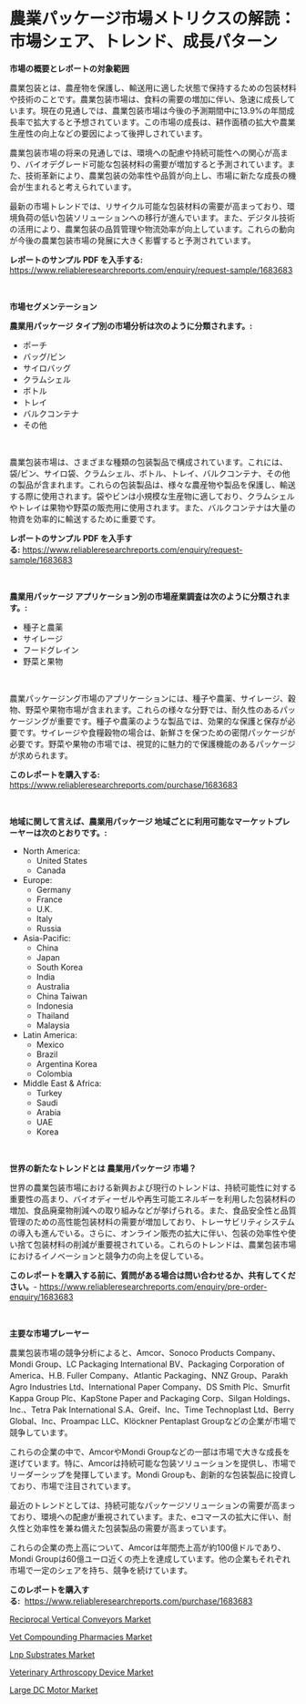 <p><h1>農業パッケージ市場メトリクスの解読：市場シェア、トレンド、成長パターン</h1></p><p><strong>市場の概要とレポートの対象範囲</strong></p>
<p><p>農業包装とは、農産物を保護し、輸送用に適した状態で保持するための包装材料や技術のことです。農業包装市場は、食料の需要の増加に伴い、急速に成長しています。現在の見通しでは、農業包装市場は今後の予測期間中に13.9%の年間成長率で拡大すると予想されています。この市場の成長は、耕作面積の拡大や農業生産性の向上などの要因によって後押しされています。</p><p>農業包装市場の将来の見通しでは、環境への配慮や持続可能性への関心が高まり、バイオデグレード可能な包装材料の需要が増加すると予測されています。また、技術革新により、農業包装の効率性や品質が向上し、市場に新たな成長の機会が生まれると考えられています。</p><p>最新の市場トレンドでは、リサイクル可能な包装材料の需要が高まっており、環境負荷の低い包装ソリューションへの移行が進んでいます。また、デジタル技術の活用により、農業包装の品質管理や物流効率が向上しています。これらの動向が今後の農業包装市場の発展に大きく影響すると予測されています。</p></p>
<p><strong>レポートのサンプル PDF を入手する:</strong> <a href="https://www.reliableresearchreports.com/enquiry/request-sample/1683683">https://www.reliableresearchreports.com/enquiry/request-sample/1683683</a></p>
<p>&nbsp;</p>
<p><strong>市場セグメンテーション</strong></p>
<p><strong>農業用パッケージ タイプ別の市場分析は次のように分類されます。:</strong></p>
<p><ul><li>ポーチ</li><li>バッグ/ビン</li><li>サイロバッグ</li><li>クラムシェル</li><li>ボトル</li><li>トレイ</li><li>バルクコンテナ</li><li>その他</li></ul></p>
<p>&nbsp;</p>
<p><p>農業包装市場は、さまざまな種類の包装製品で構成されています。これには、袋/ビン、サイロ袋、クラムシェル、ボトル、トレイ、バルクコンテナ、その他の製品が含まれます。これらの包装製品は、様々な農産物や製品を保護し、輸送する際に使用されます。袋やビンは小規模な生産物に適しており、クラムシェルやトレイは果物や野菜の販売用に使用されます。また、バルクコンテナは大量の物資を効率的に輸送するために重要です。</p></p>
<p><strong>レポートのサンプル PDF を入手する:</strong>&nbsp;<a href="https://www.reliableresearchreports.com/enquiry/request-sample/1683683">https://www.reliableresearchreports.com/enquiry/request-sample/1683683</a></p>
<p>&nbsp;</p>
<p><strong> 農業用パッケージ アプリケーション別の市場産業調査は次のように分類されます。:</strong></p>
<p><ul><li>種子と農薬</li><li>サイレージ</li><li>フードグレイン</li><li>野菜と果物</li></ul></p>
<p>&nbsp;</p>
<p><p>農業パッケージング市場のアプリケーションには、種子や農薬、サイレージ、穀物、野菜や果物市場が含まれます。これらの様々な分野では、耐久性のあるパッケージングが重要です。種子や農薬のような製品では、効果的な保護と保存が必要です。サイレージや食糧穀物の場合は、新鮮さを保つための密閉パッケージが必要です。野菜や果物の市場では、視覚的に魅力的で保護機能のあるパッケージが求められます。</p></p>
<p><strong>このレポートを購入する:</strong>&nbsp; <a href="https://www.reliableresearchreports.com/purchase/1683683">https://www.reliableresearchreports.com/purchase/1683683</a></p>
<p>&nbsp;</p>
<p><strong>地域に関して言えば、農業用パッケージ 地域ごとに利用可能なマーケットプレーヤーは次のとおりです。:</strong></p>
<p><ul>
    <li>
        North America:
        <ul>
            <li>United States</li>
            <li>Canada</li>
        </ul>
    </li>
    <li>
        Europe:
        <ul>
            <li>Germany</li>
            <li>France</li>
            <li>U.K.</li>
            <li>Italy</li>
            <li>Russia</li>
        </ul>
    </li>
    <li>
        Asia-Pacific:
        <ul>
            <li>China</li>
            <li>Japan</li>
            <li>South Korea</li>
            <li>India</li>
            <li>Australia</li>
            <li>China Taiwan</li>
            <li>Indonesia</li>
            <li>Thailand</li>
            <li>Malaysia</li>
        </ul>
    </li>
    <li>
        Latin America:
        <ul>
            <li>Mexico</li>
            <li>Brazil</li>
            <li>Argentina Korea</li>
            <li>Colombia</li>
        </ul>
    </li>
    <li>
        Middle East & Africa:
        <ul>
            <li>Turkey</li>
            <li>Saudi</li>
            <li>Arabia</li>
            <li>UAE</li>
            <li>Korea</li>
        </ul>
    </li>
    </ul></p>
<p>&nbsp;</p>
<p><strong>世界の新たなトレンドとは 農業用パッケージ 市場？</strong></p>
<p><p>世界の農業包装市場における新興および現行のトレンドは、持続可能性に対する重要性の高まり、バイオディーゼルや再生可能エネルギーを利用した包装材料の増加、食品廃棄物削減への取り組みなどが挙げられる。また、食品安全性と品質管理のための高性能包装材料の需要が増加しており、トレーサビリティシステムの導入も進んでいる。さらに、オンライン販売の拡大に伴い、包装の効率性や使い捨て包装材料の削減が重要視されている。これらのトレンドは、農業包装市場におけるイノベーションと競争力の向上を促している。</p></p>
<p><strong>このレポートを購入する前に、質問がある場合は問い合わせるか、共有してください。</strong>- <a href="https://www.reliableresearchreports.com/enquiry/pre-order-enquiry/1683683">https://www.reliableresearchreports.com/enquiry/pre-order-enquiry/1683683</a></p>
<p>&nbsp;</p>
<p><strong>主要な市場プレーヤー</strong></p>
<p><p>農業包装市場の競争分析によると、Amcor、Sonoco Products Company、Mondi Group、LC Packaging International BV、Packaging Corporation of America、H.B. Fuller Company、Atlantic Packaging、NNZ Group、Parakh Agro Industries Ltd、International Paper Company、DS Smith Plc、Smurfit Kappa Group Plc、KapStone Paper and Packaging Corp、Silgan Holdings、Inc.、Tetra Pak International S.A、Greif、Inc、Time Technoplast Ltd、Berry Global、Inc、Proampac LLC、Klöckner Pentaplast Groupなどの企業が市場で競争しています。</p><p>これらの企業の中で、AmcorやMondi Groupなどの一部は市場で大きな成長を遂げています。特に、Amcorは持続可能な包装ソリューションを提供し、市場でリーダーシップを発揮しています。Mondi Groupも、創新的な包装製品に投資しており、市場で注目されています。</p><p>最近のトレンドとしては、持続可能なパッケージソリューションの需要が高まっており、環境への配慮が重視されています。また、eコマースの拡大に伴い、耐久性と効率性を兼ね備えた包装製品の需要が高まっています。</p><p>これらの企業の売上高について、Amcorは年間売上高が約100億ドルであり、Mondi Groupは60億ユーロ近くの売上を達成しています。他の企業もそれぞれ市場で一定のシェアを持ち、競争を続けています。</p></p>
<p><strong>このレポートを購入する:</strong>&nbsp;&nbsp;<a href="https://www.reliableresearchreports.com/purchase/1683683">https://www.reliableresearchreports.com/purchase/1683683</a></p>
<p><p><a href="https://github.com/Airanohannonzb68e5pb53oc1/Market-Research-Report-List-1/blob/main/reciprocal-vertical-conveyors-market.md">Reciprocal Vertical Conveyors Market</a></p><p><a href="https://automatic-knee-4c7.notion.site/Vet-Compounding-Pharmacies-Market-A-Comprehensive-Report-of-its-Market-Share-Growth-Trends-2024--7bda3e74a150464c94b8d09fa1746190">Vet Compounding Pharmacies Market</a></p><p><a href="https://view.publitas.com/reportprime-1/lnp-substrates-market-growth-market-trends-covid-19-impact-and-forecasts-for-period-from-2024-2031/">Lnp Substrates Market</a></p><p><a href="https://sulfuric-clavicle-d39.notion.site/Veterinary-Arthroscopy-Device-Market-Provides-Detailed-Segmentation-of-this-Market-based-on-Type-Ap-7416a9b9fedc4adca0bf31f6528d5c3c">Veterinary Arthroscopy Device Market</a></p><p><a href="https://github.com/fiixsa/Market-Research-Report-List-1/blob/main/large-dc-motor-market.md">Large DC Motor Market</a></p></p>